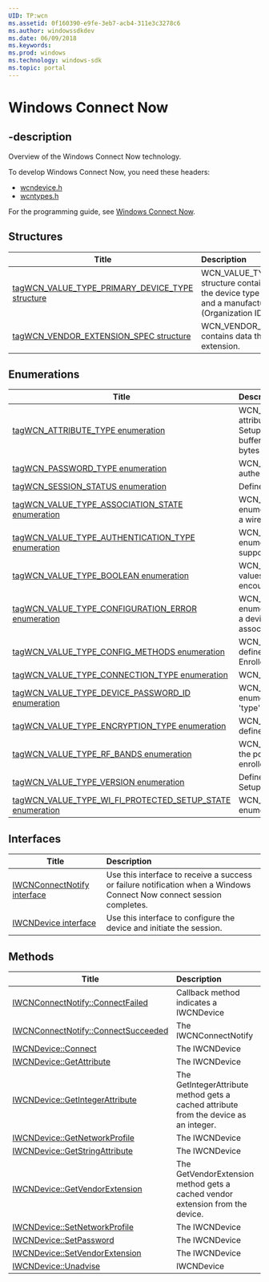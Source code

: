 ```yaml
---
UID: TP:wcn
ms.assetid: 0f160390-e9fe-3eb7-acb4-311e3c3278c6
ms.author: windowssdkdev
ms.date: 06/09/2018
ms.keywords: 
ms.prod: windows
ms.technology: windows-sdk
ms.topic: portal
---
```


# Windows Connect Now

## -description

Overview of the Windows Connect Now technology.

To develop Windows Connect Now, you need these headers:

 * [wcndevice.h](../wcndevice/index.md)
 * [wcntypes.h](../wcntypes/index.md)

For the programming guide, see [Windows Connect Now](/windows/desktop/wcn).

## Structures

| Title   | Description   |
| ---- |:---- |
| [tagWCN_VALUE_TYPE_PRIMARY_DEVICE_TYPE structure](..\wcntypes\ns-wcntypes-tagwcn_value_type_primary_device_type.md) | WCN_VALUE_TYPE_PRIMARY_DEVICE_TYPE structure contains information that identifies the device type by category, sub-category, and a manufacturer specific OUI (Organization ID). |
| [tagWCN_VENDOR_EXTENSION_SPEC structure](..\wcndevice\ns-wcndevice-tagwcn_vendor_extension_spec.md) | WCN_VENDOR_EXTENSION_SPEC structure contains data that defines a vendor extension. |

## Enumerations

| Title   | Description   |
| ---- |:---- |
| [tagWCN_ATTRIBUTE_TYPE enumeration](..\wcntypes\ne-wcntypes-tagwcn_attribute_type.md) | WCN_ATTRIBUTE_TYPE enumeration defines the attribute buffer types defined for Wi-Fi Protected Setup. The overall size occupied by each attribute buffer includes an additional 4 bytes (2 bytes of ID, 2 bytes of Length). |
| [tagWCN_PASSWORD_TYPE enumeration](..\wcndevice\ne-wcndevice-tagwcn_password_type.md) | WCN_PASSWORD_TYPE enumeration defines the authentication that will be used in a WPS session. |
| [tagWCN_SESSION_STATUS enumeration](..\wcndevice\ne-wcndevice-tagwcn_session_status.md) | Defines the outcome status of a WPS session. |
| [tagWCN_VALUE_TYPE_ASSOCIATION_STATE enumeration](..\wcntypes\ne-wcntypes-tagwcn_value_type_association_state.md) | WCN_VALUE_TYPE_ASSOCIATION_STATE enumeration defines the possible association states of a wireless station during a Discovery request. |
| [tagWCN_VALUE_TYPE_AUTHENTICATION_TYPE enumeration](..\wcntypes\ne-wcntypes-tagwcn_value_type_authentication_type.md) | WCN_VALUE_TYPE_AUTHENTICATION_TYPE enumeration defines the authentication types supported by the Enrollee (access point or station). |
| [tagWCN_VALUE_TYPE_BOOLEAN enumeration](..\wcntypes\ne-wcntypes-tagwcn_value_type_boolean.md) | WCN_VALUE_TYPE_BOOLEAN enumeration defines values used to represent true/false conditions encountered during device setup and association. |
| [tagWCN_VALUE_TYPE_CONFIGURATION_ERROR enumeration](..\wcntypes\ne-wcntypes-tagwcn_value_type_configuration_error.md) | WCN_VALUE_TYPE_CONFIGURATION_ERROR enumeration defines possible error values returned to a device while attempting to configure to, and associate with, the WLAN. |
| [tagWCN_VALUE_TYPE_CONFIG_METHODS enumeration](..\wcntypes\ne-wcntypes-tagwcn_value_type_config_methods.md) | WCN_VALUE_TYPE_CONFIG_METHODS enumeration defines the configuration methods supported by the Enrollee or Registrar. |
| [tagWCN_VALUE_TYPE_CONNECTION_TYPE enumeration](..\wcntypes\ne-wcntypes-tagwcn_value_type_connection_type.md) | WCN_VALUE_TYPE_CONNECTION_TYPE. |
| [tagWCN_VALUE_TYPE_DEVICE_PASSWORD_ID enumeration](..\wcntypes\ne-wcntypes-tagwcn_value_type_device_password_id.md) | WCN_VALUE_TYPE_DEVICE_PASSWORD_ID enumeration defines values that specify the origin or 'type' of a password. |
| [tagWCN_VALUE_TYPE_ENCRYPTION_TYPE enumeration](..\wcntypes\ne-wcntypes-tagwcn_value_type_encryption_type.md) | WCN_VALUE_TYPE_ENCRYPTION_TYPE enumeration defines the supported WLAN encryption types. |
| [tagWCN_VALUE_TYPE_RF_BANDS enumeration](..\wcntypes\ne-wcntypes-tagwcn_value_type_rf_bands.md) | WCN_VALUE_TYPE_RF_BANDS enumeration defines the possible radio frequency bands on which an enrollee can send Discovery requests. |
| [tagWCN_VALUE_TYPE_VERSION enumeration](..\wcntypes\ne-wcntypes-tagwcn_value_type_version.md) | Defines the supported version of Wi-Fi Protected Setup (WPS). |
| [tagWCN_VALUE_TYPE_WI_FI_PROTECTED_SETUP_STATE enumeration](..\wcntypes\ne-wcntypes-tagwcn_value_type_wi_fi_protected_setup_state.md) | WCN_VALUE_TYPE_WI_FI_PROTECTED_SETUP_STATE enumeration. |

## Interfaces

| Title   | Description   |
| ---- |:---- |
| [IWCNConnectNotify interface](..\wcndevice\nn-wcndevice-iwcnconnectnotify.md) | Use this interface to receive a success or failure notification when a Windows Connect Now connect session completes. |
| [IWCNDevice interface](..\wcndevice\nn-wcndevice-iwcndevice.md) | Use this interface to configure the device and initiate the session. |

## Methods

| Title   | Description   |
| ---- |:---- |
| [IWCNConnectNotify::ConnectFailed](..\wcndevice\nf-wcndevice-iwcnconnectnotify-connectfailed.md) | Callback method indicates a IWCNDevice |
| [IWCNConnectNotify::ConnectSucceeded](..\wcndevice\nf-wcndevice-iwcnconnectnotify-connectsucceeded.md) | The IWCNConnectNotify |
| [IWCNDevice::Connect](..\wcndevice\nf-wcndevice-iwcndevice-connect.md) | The IWCNDevice |
| [IWCNDevice::GetAttribute](..\wcndevice\nf-wcndevice-iwcndevice-getattribute.md) | The IWCNDevice |
| [IWCNDevice::GetIntegerAttribute](..\wcndevice\nf-wcndevice-iwcndevice-getintegerattribute.md) | The GetIntegerAttribute method gets a cached attribute from the device as an integer. |
| [IWCNDevice::GetNetworkProfile](..\wcndevice\nf-wcndevice-iwcndevice-getnetworkprofile.md) | The IWCNDevice |
| [IWCNDevice::GetStringAttribute](..\wcndevice\nf-wcndevice-iwcndevice-getstringattribute.md) | The IWCNDevice |
| [IWCNDevice::GetVendorExtension](..\wcndevice\nf-wcndevice-iwcndevice-getvendorextension.md) | The GetVendorExtension method gets a cached vendor extension from the device. |
| [IWCNDevice::SetNetworkProfile](..\wcndevice\nf-wcndevice-iwcndevice-setnetworkprofile.md) | The IWCNDevice |
| [IWCNDevice::SetPassword](..\wcndevice\nf-wcndevice-iwcndevice-setpassword.md) | The IWCNDevice |
| [IWCNDevice::SetVendorExtension](..\wcndevice\nf-wcndevice-iwcndevice-setvendorextension.md) | The IWCNDevice |
| [IWCNDevice::Unadvise](..\wcndevice\nf-wcndevice-iwcndevice-unadvise.md) | IWCNDevice |
